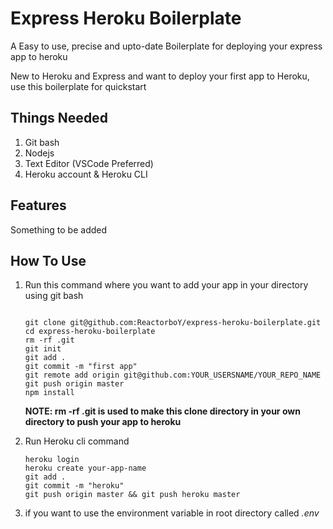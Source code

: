 # Express Heroku Boilerplate

A Easy to use, precise and upto-date Boilerplate for deploying your express app to heroku  

New to Heroku and Express and want to deploy your first app to Heroku, use this boilerplate for quickstart

## Things Needed
1. Git bash
2. Nodejs
3. Text Editor (VSCode Preferred)
4. Heroku account & Heroku CLI

## Features
Something to be added

## How To Use
1. Run this command where you want to add your app in your directory using git bash
    ```
    
    git clone git@github.com:ReactorboY/express-heroku-boilerplate.git  
    cd express-heroku-boilerplate
    rm -rf .git
    git init
    git add .
    git commit -m "first app"
    git remote add origin git@github.com:YOUR_USERSNAME/YOUR_REPO_NAME
    git push origin master
    npm install

    ```
    **NOTE: rm -rf .git is used to make this clone directory in your own directory to push your app to heroku**  

2. Run Heroku cli command
    ```
    heroku login
    heroku create your-app-name
    git add .
    git commit -m "heroku"
    git push origin master && git push heroku master
    ```

3. if you want to use the environment variable in root directory called *.env*